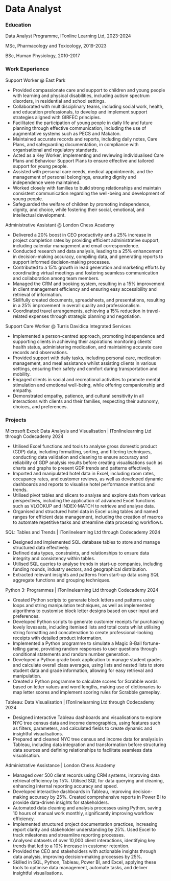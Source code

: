 # Data Analyst

### Education
Data Analyst Programme, ITonline Learning Ltd, 2023-2024

MSc, Pharmacology and Toxicology, 2019-2023

BSc, Human Physiology, 2010-2017

### Work Experience
Support Worker @ East Park
- Provided compassionate care and support to children and young people with learning and physical disabilities, including autism spectrum disorders, in residential and school settings.
- Collaborated with multidisciplinary teams, including social work, health, and education professionals, to develop and implement support strategies aligned with GIRFEC principles.
- Facilitated the participation of young people in daily life and future planning through effective communication, including the use of augmentative systems such as PECS and Makaton.
- Maintained accurate records and reports, including daily notes, Care Plans, and safeguarding documentation, in compliance with organisational and regulatory standards.
- Acted as a Key Worker, implementing and reviewing individualised Care Plans and Behaviour Support Plans to ensure effective and tailored support for young people.
- Assisted with personal care needs, medical appointments, and the management of personal belongings, ensuring dignity and independence were maintained.
- Worked closely with families to build strong relationships and maintain consistent communication regarding the well-being and development of young people.
- Safeguarded the welfare of children by promoting independence, dignity, and choice, while fostering their social, emotional, and intellectual development.

Administrative Assistant @ London Chess Academy
- Delivered a 20% boost in CEO productivity and a 25% increase in project completion rates by providing efficient administrative support, including calendar management and email correspondence.
- Conducted research and data analysis, leading to a 25% enhancement in decision-making accuracy, compiling data, and generating reports to support informed decision-making processes.
- Contributed to a 15% growth in lead generation and marketing efforts by coordinating virtual meetings and fostering seamless communication and collaboration among team members.
- Managed the CRM and booking system, resulting in a 15% improvement in client management efficiency and ensuring easy accessibility and retrieval of information.
- Skillfully created documents, spreadsheets, and presentations, resulting in a 25% improvement in overall quality and professionalism.
- Coordinated travel arrangements, achieving a 15% reduction in travel-related expenses through strategic planning and negotiation.

Support Care Worker @ Turris Davidica Integrated Services
- Implemented a person-centred approach, promoting independence and supporting clients in achieving their aspirations monitoring clients' health status, administering medication, and maintaining accurate care records and observations.
- Provided support with daily tasks, including personal care, medication management, and meal assistance whilst assisting clients in various settings, ensuring their safety and comfort during transportation and mobility.
- Engaged clients in social and recreational activities to promote mental stimulation and emotional well-being, while offering companionship and empathy.
- Demonstrated empathy, patience, and cultural sensitivity in all interactions with clients and their families, respecting their autonomy, choices, and preferences.

### Projects
Microsoft Excel: Data Analysis and Visualisation | ITonlinelearning Ltd through Codecademy                                                   2024
- Utilised Excel functions and tools to analyse gross domestic product (GDP) data, including formatting, sorting, and filtering techniques, conducting data validation and cleaning to ensure accuracy and reliability of GDP analysis results before creating visualisations such as charts and graphs to present GDP trends and patterns effectively.
- Imported and manipulated hotel data in Excel, including room rates, occupancy rates, and customer reviews, as well as developed dynamic dashboards and reports to visualise hotel performance metrics and trends.
- Utilised pivot tables and slicers to analyse and explore data from various perspectives, including the application of advanced Excel functions such as VLOOKUP and INDEX-MATCH to retrieve and analyse data.
- Organised and structured hotel data in Excel using tables and named ranges for efficient data management, including the creation of macros to automate repetitive tasks and streamline data processing workflows.

SQL: Tables and Trends | ITonlinelearning Ltd through Codecademy                                                                                              2024
- Designed and implemented SQL database tables to store and manage structured data effectively.
- Defined data types, constraints, and relationships to ensure data integrity and consistency within tables.
- Utilised SQL queries to analyse trends in start-up companies, including funding rounds, industry sectors, and geographical distribution.
- Extracted relevant insights and patterns from start-up data using SQL aggregate functions and grouping techniques.

Python 3: Programmes | ITonlinelearning Ltd through Codecademy                                                                                                2024
- Created Python scripts to generate block letters and patterns using loops and string manipulation techniques, as well as implemented algorithms to customise block letter designs based on user input and preferences.
- Developed Python scripts to generate customer receipts for purchasing lovely loveseats, including itemised lists and total costs whilst utilising string formatting and concatenation to create professional-looking receipts with detailed product information.
- Implemented a Python programme to simulate a Magic 8-Ball fortune-telling game, providing random responses to user questions through conditional statements and random number generation.
- Developed a Python grade book application to manage student grades and calculate overall class averages, using lists and nested lists to store student data and grade information, allowing for easy retrieval and manipulation.
- Created a Python programme to calculate scores for Scrabble words based on letter values and word lengths, making use of dictionaries to map letter scores and implement scoring rules for Scrabble gameplay.

Tableau: Data Visualisation | ITonlinelearning Ltd through Codecademy                                                                                       2024
- Designed interactive Tableau dashboards and visualisations to explore NYC tree census data and income demographics, using features such as filters, parameters, and calculated fields to create dynamic and insightful visualisations.
- Prepared and cleaned NYC tree census and income data for analysis in Tableau, including data integration and transformation before structuring data sources and defining relationships to facilitate seamless data visualisation.

Administrative Assistance | London Chess Academy
- Managed over 500 client records using CRM systems, improving data retrieval efficiency by 15%. Utilised SQL for data querying and cleaning, enhancing internal reporting accuracy and speed.
- Developed interactive dashboards in Tableau, improving decision-making accuracy by 25%. Created comprehensive reports in Power BI to provide data-driven insights for stakeholders.
- Automated data cleaning and analysis processes using Python, saving 10 hours of manual work monthly, significantly improving workflow efficiency.
- Implemented structured project documentation practices, increasing report clarity and stakeholder understanding by 25%. Used Excel to track milestones and streamline reporting processes.
- Analysed datasets of over 10,000 client interactions, identifying key trends that led to a 10% increase in customer retention.
- Provided the CEO and stakeholders with actionable insights through data analysis, improving decision-making processes by 25%.
- Skilled in SQL, Python, Tableau, Power BI, and Excel, applying these tools to optimise data management, automate tasks, and deliver insightful visualisations.

